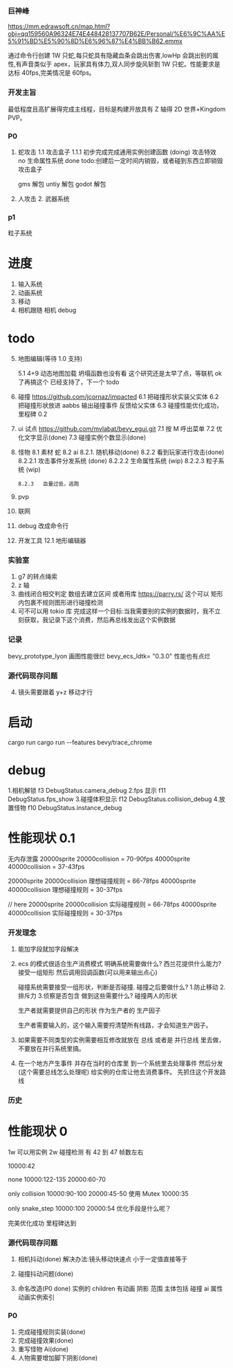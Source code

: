 ### 巨神峰

https://mm.edrawsoft.cn/map.html?obj=qq159560A96324E74E448428137707B62E/Personal/%E6%9C%AA%E5%91%BD%E5%90%8D%E6%96%87%E4%BB%B62.emmx

通过命令行创建 1W 只蛇,每只蛇具有隐藏血条会跳出伤害,lowHp 会跳出别的属性,有声音类似于 apex，玩家具有体力,双人同步旋风斩割 1W 只蛇。性能要求是达标 40fps,完美情况是 60fps。

### 开发主旨

最低程度且高扩展得完成主线程，目标是构建开放具有 Z 轴得 2D 世界+Kingdom PVP。

### P0

1. 蛇攻击
   1.1 攻击盒子
   1.1.1 初步完成完成通用实例创建函数 (doing)
   攻击特效  
   no
   生命属性系统
   done
   todo:创建后一定时间内销毁，或者碰到东西立即销毁 攻击盒子

   gms 解包
   untiy 解包
   godot 解包

2. 人攻击 2. 武器系统

### p1

粒子系统

# 进度

1. 输入系统
2. 动画系统
3. 移动
4. 相机跟随 相机 debug

# todo

5.  地图编辑(等待 1.0 支持)

    5.1 4+9 动态地图加载
    坍塌函数也没有看
    这个研究还是太早了点，等联机 ok 了再搞这个
    已经支持了，下一个 todo

6.  碰撞
    https://github.com/jcornaz/impacted
    6.1 把碰撞形状实装父实体
    6.2 把碰撞形状放进 aabbs 输出碰撞事件 反馈给父实体
    6.3 碰撞性能优化成功，里程碑 0.2

7.  ui 试点
    https://github.com/mvlabat/bevy_egui.git
    7.1 按 M 呼出菜单
    7.2 优化文字显示(done)
    7.3 碰撞实例个数显示(done)

8.  怪物
    8.1 素材
    蛇
    8.2 ai
    8.2.1. 随机移动(done)
    8.2.2 看到玩家进行攻击(done)
    8.2.2.1 攻击事件分发系统 (done)
    8.2.2.2 生命属性系统 (wip)
    8.2.2.3 粒子系统 (wip)

        8.2.3   血量过低，逃跑

9.  pvp
10. 联网
11. debug 改成命令行
12. 开发工具
    12.1 地形编辑器

### 实验室

1. g7 的转点绳索
2. z 轴
3. 曲线闭合相交判定
   数组去建立区间
   或者用库
   https://parry.rs/
   这个可以
   矩形 内包裹不规则图形进行碰撞检测
4. 可不可以用 tokio 库 完成这样一个目标:当我需要别的实例的数据时，我不立刻获取，我记录下这个消费，然后再总线发出这个实例数据

### 记录

bevy_prototype_lyon 画图性能很烂
bevy_ecs_ldtk= "0.3.0" 性能也有点烂

### 源代码现存问题

4. 镜头需要跟着 y+z 移动才行

# 启动

cargo run
cargo run --features bevy/trace_chrome

# debug

1.相机解锁 f3 DebugStatus.camera_debug
2.fps 显示 f11 DebugStatus.fps_show 3.碰撞体积显示 f12 DebugStatus.collision_debug 4.放置怪物 f10 DebugStatus.instance_debug

# 性能现状 0.1

无内存泄露
20000sprite 20000collision = 70-90fps
40000sprite 40000collision = 37-43fps

20000sprite 20000collision 理想碰撞规则 = 66-78fps
40000sprite 40000collision 理想碰撞规则 = 30-37fps

// here
20000sprite 20000collision 实际碰撞规则 = 66-78fps
40000sprite 40000collision 实际碰撞规则 = 30-37fps

### 开发理念

1. 能加字段就加字段解决
2. ecs 的模式很适合生产消费模式
   明确系统需要做什么?
   西兰花提供什么能力?
   接受一组矩形 然后调用回调函数(可以用来输出点心)

   碰撞系统需要接受一组形状，判断是否碰撞.
   碰撞之后要做什么? 1.防止移动 2.排斥力 3.侦察是否包含
   做到这些需要什么?
   碰撞两人的形状

   生产者就需要提供自己的形状 作为生产者的 生产因子

   生产者需要输入的，这个输入需要捋清楚所有线路，才会知道生产因子。

3. 如果需要不同类型的实例需要相互修改就放在 总线 或者是 并行总线 里去做，不要放在并行系统里搞。

4. 在一个地方产生事件 并存在当时的仓库里 到一个系统里去处理事件 然后分发(这个需要总线怎么处理呢) 给实例的仓库让他去消费事件。
   先抓住这个开发路线

### 历史

# 性能现状 0

1w 可以用实例
2w 碰撞检测
有 42 到 47 帧数左右

10000:42

none
10000:122-135
20000:60-70

only collision
10000:90-100
20000:45-50
使用 Mutex
10000:35

only snake_step
10000:100
20000:54
优化手段是什么呢？

完美优化成功 里程碑达到

### 源代码现存问题

1. 相机抖动(done)
   解决办法:镜头移动快速点 小于一定值直接等于
2. 碰撞抖动问题(done)

3. 命名改造(P0 done)
   实例的 children 有动画 阴影 范围
   主体包括 碰撞 ai 属性 动画实例索引

### P0

1.  完成碰撞规则实装(done)
2.  完成碰撞效果(done)
3.  重写怪物 Ai(done)
4.  人物需要增加脚下阴影(done)
